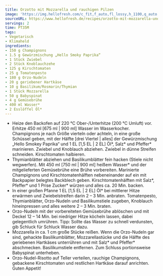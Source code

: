 ```yaml
---
title: Orzotto mit Mozzarella und rauchigen Pilzen
image: 'https://img.hellofresh.com/c_fit,f_auto,fl_lossy,h_1100,q_auto,w_2600/hellofresh_s3/image/orzotto-mit-mozzarella-und-rauchigen-pilzen-51bf2100.jpg'
sourceURL: https://www.hellofresh.de/recipes/orzotto-mit-mozzarella-und-rauchigen-pilzen-62ea9da488249da10e0d4ffe
servings: 2
time: PT35M
tags:
- Vegetarisch
- Klimaheld
ingredients:
- 150 g Champignons
- 1.5 g Gewürzmischung „Hello Smoky Paprika“
- 1 Stück Zwiebel
- 2 Stück Knoblauchzehe
- 125 g Kirschtomaten
- 25 g Tomatenpesto
- 180 g Orzo-Nudeln
- 20 g geriebener Hartkäse
- 10 g Basilikum/Rosmarin/Thymian
- 1 Stück Mozzarella
- 50 g Babyspinat
- 4 g Gemüsebrühe
- 400 ml Wasser*
- 2 Esslöffel Öl*
---
```


- Heize den Backofen auf 220 °C Ober-/Unterhitze (200 °C Umluft) vor.  Erhitze 450 ml [675 ml | 900 ml] Wasser im Wasserkocher.  Champignons je nach Größe vierteln oder achteln, in eine große Schüssel geben, mit der Hälfte [drei Viertel | alles] der Gewürzmischung „Hello Smokey Paprika“ und 1 EL [1,5 EL | 2 EL] Öl\*, Salz\* und Pfeffer\* marinieren.  Zwiebel und Knoblauch abziehen.  Zwiebel in dünne Streifen schneiden.  Kirschtomaten halbieren.
- Thymianblätter abziehen und Basilikumblätter fein hacken (Stiele nicht wegwerfen).  Mit 450 ml [750 ml | 900 ml] heißem Wasser\* und der mitgelieferten Gemüsebrühe eine Brühe vorbereiten.  Marinierte Champignons und Kirschtomatenhälften nebeneinander auf ein mit Backpapier belegtes Backblech geben. Kirschtomatenhälften mit Salz\*, Pfeffer\* und 1 Prise Zucker\* würzen und alles ca. 20 Min. backen.
- In einer großen Pfanne 1 EL [1,5 EL | 2 EL] Öl\* bei mittlerer Hitze erwärmen und Zwiebelstreifen darin 2 – 3 Min. anbraten. Tomatenpesto, Thymianblätter, Orzo-Nudeln und Basilikumstiele zugeben, Knoblauch hineinpressen und alles weitere 2 – 3 Min. braten.
- Orzo-Nudeln mit der vorbereiteten Gemüsebrühe ablöschen und mit Deckel 12 – 14 Min. bei niedriger Hitze köcheln lassen, dabei gelegentlich umrühren. Tipp: Sollte das Wasser zu schnell verdunsten, gib Schluck für Schluck Wasser dazu.
- Mozzarella in ca. 1 cm große Stücke reißen.  Wenn die Orzo-Nudeln gar sind, gehackte Basilikumblätter, Mozzarellastücke und die Hälfte des geriebenen Hartkäses unterrühren und mit Salz\* und Pfeffer\* abschmecken. Basilikumstiele entfernen. Zum Schluss portionsweise Babyspinat unterheben.
- Orzo-Nudel-Risotto auf Teller verteilen, rauchige Champignons, gebackene Kirschtomaten und restlichen Hartkäse darauf anrichten.  Guten Appetit!
